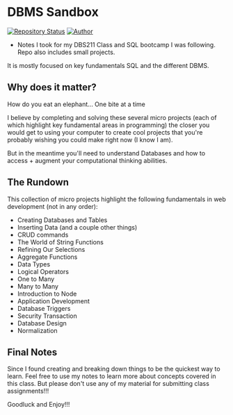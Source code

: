 # DBMS Sandbox

[![Repository Status](https://img.shields.io/badge/Repository%20Status-Maintained-dark%20green.svg)](https://github.com/Adam20058/Rock-Paper-Scissors)
[![Author](https://img.shields.io/badge/Author-Adam%20Jemal-blue.svg)](https://www.linkedin.com/in/adamjemal/)

- Notes I took for my DBS211 Class and SQL bootcamp I was following. Repo also includes small projects.

It is mostly focused on key fundamentals SQL and the different DBMS.

## Why does it matter?

How do you eat an elephant... One bite at a time

I believe by completing and solving these several micro projects (each of which highlight key fundamental areas in programming) the closer you would get to using your computer to create cool projects that you're probably wishing you could make right now (I know I am).

But in the meantime you'll need to understand Databases and how to access + augment your computational thinking abilities.

## The Rundown

This collection of micro projects highlight the following fundamentals in web development (not in any order):

- Creating Databases and Tables
- Inserting Data (and a couple other things)
- CRUD commands
- The World of String Functions
- Refining Our Selections
- Aggregate Functions
- Data Types
- Logical Operators
- One to Many
- Many to Many
- Introduction to Node
- Application Development
- Database Triggers
- Security Transaction
- Database Design
- Normalization

## Final Notes

Since I found creating and breaking down things to be the quickest way to learn. Feel free to use my notes to learn more about concepts covered in this class. But please don't use any of my material for submitting class assignments!!!

Goodluck and Enjoy!!!
